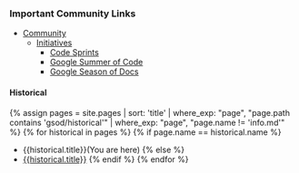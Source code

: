 ### Important Community Links

* [Community](/www-community/)
  * [Initiatives](/www-community/initiatives/)
    * [Code Sprints](/www-community/initiatives/code_sprint/)
    * [Google Summer of Code](/www-community/initiatives/gsoc/)
    * [Google Season of Docs](/www-community/initiatives/gsod/)

#### Historical
{% assign pages = site.pages | sort: 'title' | where_exp: "page", "page.path contains 'gsod/historical'" | where_exp: "page", "page.name != 'info.md'" %}
{% for historical in pages %}
{% if page.name == historical.name %}
* {{historical.title}}(You are here)
{% else %}
* [{{historical.title}}]({{historical.url}})
{% endif %}
{% endfor %} 